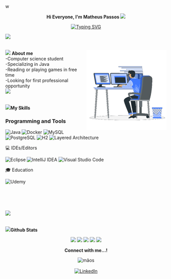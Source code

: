 w<p align="center"><b>Hi Everyone, I'm Matheus Passos </b><img src="https://media.giphy.com/media/hvRJCLFzcasrR4ia7z/giphy.gif" width="30"></p>

<p align="center"><a href="https://git.io/typing-svg"><img src="https://readme-typing-svg.demolab.com?font=Fira+Code&weight=600&size=26&pause=1000&center=true&vCenter=true&random=false&width=435&lines=Computer+Science+Student;Brazilian%2C+26+years+old;My+love+is+Java" alt="Typing SVG" /></a></p>
<img src="https://user-images.githubusercontent.com/73097560/115834477-dbab4500-a447-11eb-908a-139a6edaec5c.gif"><br><br>

<a> <img align="right" src="https://github.com/0xAbdulKhalid/0xAbdulKhalid/raw/main/assets/mdImages/Right_Side.gif" width = 250px></a>
<a><img src="https://mir-s3-cdn-cf.behance.net/project_modules/hd/06f21a161921919.63cd7887d0a70.gif" width = 50px></a> **About me**<br>
-Computer science student<br>
-Specializing in Java<br>
-Reading or playing games in free time<br>
-Looking for first professional opportunity<br>
<img src="https://user-images.githubusercontent.com/73097560/115834477-dbab4500-a447-11eb-908a-139a6edaec5c.gif"><br><br>

<a><img src="https://media2.giphy.com/media/QssGEmpkyEOhBCb7e1/giphy.gif?cid=ecf05e47a0n3gi1bfqntqmob8g9aid1oyj2wr3ds3mg700bl&rid=giphy.gif" width ="50"></a>**My Skills**

### Programming and Tools

![Java](https://img.shields.io/badge/java-%23ED8B00.svg?style=for-the-badge&logo=openjdk&logoColor=white)
![Docker](https://img.shields.io/badge/Docker-2496ED.svg?style=for-the-badge&logo=docker&logoColor=white)
![MySQL](https://img.shields.io/badge/MySQL-4479A1.svg?style=for-the-badge&logo=mysql&logoColor=white)
![PostgreSQL](https://img.shields.io/badge/PostgreSQL-316192.svg?style=for-the-badge&logo=postgresql&logoColor=white)
![H2](https://img.shields.io/badge/H2-006666.svg?style=for-the-badge&logo=h2&logoColor=white)
![Layered Architecture](https://img.shields.io/badge/Layered%20Architecture-%23007ACC.svg?style=for-the-badge&logo=archlinux&logoColor=white)

💻 IDEs/Editors

![Eclipse](https://img.shields.io/badge/Eclipse-FE7A16.svg?style=for-the-badge&logo=Eclipse&logoColor=white)
![IntelliJ IDEA](https://img.shields.io/badge/IntelliJIDEA-000000.svg?style=for-the-badge&logo=intellij-idea&logoColor=white)
![Visual Studio Code](https://img.shields.io/badge/Visual%20Studio%20Code-0078d7.svg?style=for-the-badge&logo=visual-studio-code&logoColor=white)

🎓 Education

![Udemy](https://img.shields.io/badge/Udemy-A435F0?style=for-the-badge&logo=Udemy&logoColor=white)<br><br><br>

<br><br>
<img src="https://user-images.githubusercontent.com/73097560/115834477-dbab4500-a447-11eb-908a-139a6edaec5c.gif"><br><br>  

<img src="https://media.giphy.com/media/iY8CRBdQXODJSCERIr/giphy.gif" width="40">**Github Stats**   
<div align="center">
 <img src="http://github-profile-summary-cards.vercel.app/api/cards/stats?username=MatheusP4ssos&theme=tokyonight&rank_icon=defaut&include_all_commits=true" />
 <img src="http://github-profile-summary-cards.vercel.app/api/cards/repos-per-language?username=MatheusP4ssos&theme=tokyonight&show_icons=true&hide_border=true&border_radius=10" />
 <img src="http://github-profile-summary-cards.vercel.app/api/cards/productive-time?username=MatheusP4ssos&theme=tokyonight&utcOffset=-3" />
 <img src="http://github-profile-summary-cards.vercel.app/api/cards/most-commit-language?username=MatheusP4ssos&theme=tokyonight"/>
 <img src="http://github-profile-summary-cards.vercel.app/api/cards/profile-details?username=MatheusP4ssos&theme=tokyonight&card_width=500px" />
</a>
<div align="center">
  <p><strong>Connect with me...!</strong></p>
  <img src="https://user-images.githubusercontent.com/74038190/216120981-b9507c36-0e04-4469-8e27-c99271b45ba5.png" alt="mãos" style="width:5%;"><br><br>

  <a href="https://www.linkedin.com/in/math-holanda/" target="_blank">
    <img src="https://img.shields.io/badge/LinkedIn-0A66C2?style=for-the-badge&logo=linkedin&logoColor=white" alt="LinkedIn">
  </a>
</div>
